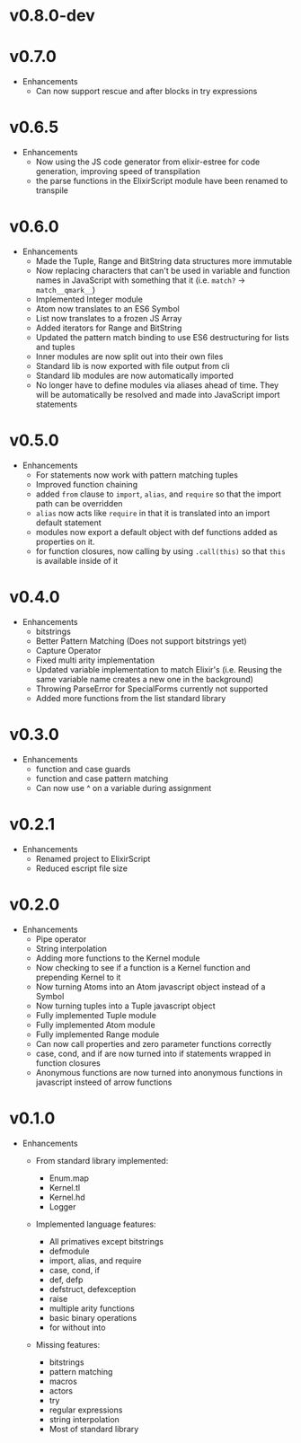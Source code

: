 # v0.8.0-dev

# v0.7.0
* Enhancements
  * Can now support rescue and after blocks in try expressions

# v0.6.5
* Enhancements
  * Now using the JS code generator from elixir-estree for code generation, improving speed of transpilation
  * the parse functions in the ElixirScript module have been renamed to transpile

# v0.6.0
  * Enhancements
    * Made the Tuple, Range and BitString data structures more immutable
    * Now replacing characters that can't be used in variable and function names in JavaScript with
      something that it (i.e. `match?` -> `match__qmark__`)
    * Implemented Integer module
    * Atom now translates to an ES6 Symbol
    * List now translates to a frozen JS Array
    * Added iterators for Range and BitString
    * Updated the pattern match binding to use ES6 destructuring for lists and tuples
    * Inner modules are now split out into their own files
    * Standard lib is now exported with file output from cli
    * Standard lib modules are now automatically imported
    * No longer have to define modules via aliases ahead of time. They will be automatically be resolved
      and made into JavaScript import statements

# v0.5.0
  * Enhancements
    * For statements now work with pattern matching tuples
    * Improved function chaining
    * added `from` clause to `import`, `alias`, and `require` so that the import path can be overridden
    * `alias` now acts like `require` in that it is translated into an import default statement
    * modules now export a default object with def functions added as properties on it. 
    * for function closures, now calling by using `.call(this)` so that `this` is available inside of it

# v0.4.0
  * Enhancements
    * bitstrings
    * Better Pattern Matching (Does not support bitstrings yet)
    * Capture Operator
    * Fixed multi arity implementation
    * Updated variable implementation to match Elixir's (i.e. Reusing the same variable name creates a new one in the background)
    * Throwing ParseError for SpecialForms currently not supported
    * Added more functions from the list standard library

# v0.3.0
  * Enhancements
    * function and case guards
    * function and case pattern matching
    * Can now use ^ on a variable during assignment

# v0.2.1
  * Enhancements
    * Renamed project to ElixirScript
    * Reduced escript file size

# v0.2.0
  * Enhancements
    * Pipe operator
    * String interpolation
    * Adding more functions to the Kernel module
    * Now checking to see if a function is a Kernel function and prepending Kernel to it
    * Now turning Atoms into an Atom javascript object instead of a Symbol
    * Now turning tuples into a Tuple javascript object
    * Fully implemented Tuple module
    * Fully implemented Atom module
    * Fully implemented Range module
    * Can now call properties and zero parameter functions correctly
    * case, cond, and if are now turned into if statements wrapped in function closures
    * Anonymous functions are now turned into anonymous functions in javascript insteed of arrow functions

# v0.1.0

* Enhancements
  * From standard library implemented:
      * Enum.map
      * Kernel.tl
      * Kernel.hd
      * Logger

  * Implemented language features:
      * All primatives except bitstrings
      * defmodule
      * import, alias, and require
      * case, cond, if
      * def, defp
      * defstruct, defexception
      * raise
      * multiple arity functions
      * basic binary operations
      * for without into

  * Missing features:
      * bitstrings
      * pattern matching
      * macros
      * actors
      * try
      * regular expressions
      * string interpolation
      * Most of standard library
